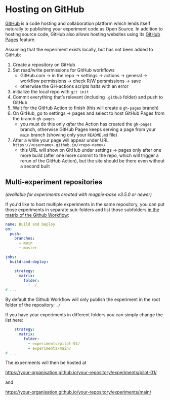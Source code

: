 # Hosting on GitHub

[GitHub](https://github.com) is a code hosting and collaboration platform which lends itself naturally to
publishing your experiment code as Open Source. In addition to hosting source code, GitHub also allows
hosting websites using its [GitHub Pages](https://pages.github.com/) feature.

Assuming that the experiment exists locally, but has not been added to
GitHub:

1. Create a repository on GitHub
2. Set read/write permissions for GitHub workflows
   - GitHub.com -> in the repo -> settings -> actions -> general ->
   workflow permissions -> check R/W persmissions -> save
   - otherwise the GH-actions scripts halts with an error
3. initialize the local repo with `git init`
4. Commit everything that’s relevant (including `.github` folder) and push to GitHub
5. Wait for the GitHub Action to finish (this will create a `gh-pages`
   branch)
6. On GitHub, go to settings -> pages and select to host GitHub Pages from
   the branch `gh-pages`
   - you must do this only *after* the Action has created
   the `gh-pages` branch, otherwise GitHub Pages keeps serving a page
   from your `main` branch (showing only your `README.md` file)
7. After a while your page will appear under URL
   `https://<username>.github.io/<repo-name>/`
   - this URL will show on GitHub under settings -> pages only after one
   more build (after one more commit to the repo, which will trigger a rerun
   of the GitHub Action), but the site should be there even without a
   second built

## Multi-experiment repositories

*(available for experiments created with magpie-base v3.5.0 or newer)*

If you'd like to host multiple experiments in the same repository, you can put those experiments in separate sub-folders
and list those subfolders [in the matrix of the Github Workflow](https://github.com/magpie-ea/magpie-base/blob/develop/lib/templates/minimal/.github/workflows/deploy-to-gh-pages.yml#L15):

```yml
name: Build and Deploy
on:
  push:
    branches:
      - main
      - master

jobs:
  build-and-deploy:

    strategy:
      matrix:
        folder:
          - ./
# ...
```

By default the Github Workflow will only publish the experiment in the root folder of the repository: `./`

If you have your experiments in different folders you can simply change the list here:

```yml
    strategy:
      matrix:
        folder:
          - experiments/pilot-01/
          - experiments/main/
# ...
```

The experiments will then be hosted at

https://your-organisation.github.io/your-repository/experiments/pilot-01/

and 

https://your-organisation.github.io/your-repository/experiments/main/
